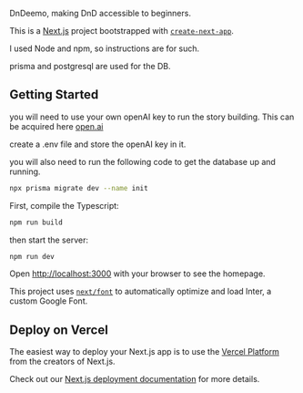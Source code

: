 DnDeemo, making DnD accessible to beginners.

This is a [Next.js](https://nextjs.org/) project bootstrapped with [`create-next-app`](https://github.com/vercel/next.js/tree/canary/packages/create-next-app).

I used Node and npm, so instructions are for such.

prisma and postgresql are used for the DB.

## Getting Started

you will need to use your own openAI key to run the story building.  This can be acquired here [open.ai](https://platform.openai.com/overview)

create a .env file and store the openAI key in it.

you will also need to run the following code to get the database up and running.

```bash
npx prisma migrate dev --name init
```

First, compile the Typescript:
```bash
npm run build
```

then start the server:

```bash
npm run dev

```


Open [http://localhost:3000](http://localhost:3000) with your browser to see the homepage.

This project uses [`next/font`](https://nextjs.org/docs/basic-features/font-optimization) to automatically optimize and load Inter, a custom Google Font.


## Deploy on Vercel

The easiest way to deploy your Next.js app is to use the [Vercel Platform](https://vercel.com/new?utm_medium=default-template&filter=next.js&utm_source=create-next-app&utm_campaign=create-next-app-readme) from the creators of Next.js.

Check out our [Next.js deployment documentation](https://nextjs.org/docs/deployment) for more details.

